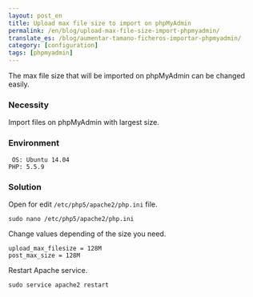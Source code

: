 ```yaml
---
layout: post_en
title: Upload max file size to import on phpMyAdmin
permalink: /en/blog/upload-max-file-size-import-phpmyadmin/
translate_es: /blog/aumentar-tamano-ficheros-importar-phpmyadmin/
category: [configuration]
tags: [phpmyadmin]
---
```


The max file size that will be imported on phpMyAdmin can be changed easily.

### Necessity

Import files on phpMyAdmin with largest size.

### Environment

```
 OS: Ubuntu 14.04
PHP: 5.5.9
```

### Solution

Open for edit `/etc/php5/apache2/php.ini` file.

```
sudo nano /etc/php5/apache2/php.ini
```

Change values depending of the size you need.

```
upload_max_filesize = 128M
post_max_size = 128M
```

Restart Apache service.

```
sudo service apache2 restart
```
